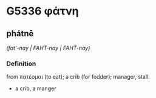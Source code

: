 # G5336 φάτνη

## phátnē

_(fat'-nay | FAHT-nay | FAHT-nay)_

### Definition

from πατέομαι (to eat); a crib (for fodder); manager, stall.

- a crib, a manger

